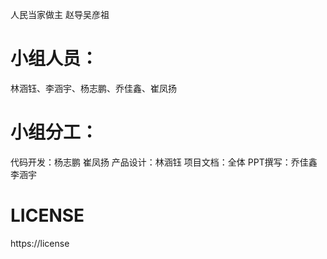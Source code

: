 人民当家做主 赵导吴彦祖

# 小组人员：
林涵钰、李涵宇、杨志鹏、乔佳鑫、崔凤扬

# 小组分工：
代码开发：杨志鹏 崔凤扬
产品设计：林涵钰
项目文档：全体
PPT撰写：乔佳鑫 李涵宇

# LICENSE
https://license
